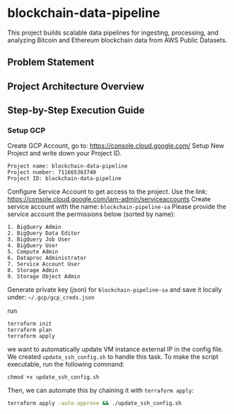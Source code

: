 # blockchain-data-pipeline
This project builds scalable data pipelines for ingesting, processing, and analyzing Bitcoin and Ethereum blockchain data from AWS Public Datasets.

## Problem Statement

## Project Architecture Overview

## Step-by-Step Execution Guide
### Setup GCP
Create GCP Account, go to: https://console.cloud.google.com/
Setup New Project and write down your Project ID.
```
Project name: blockchain-data-pipeline
Project number: 711665363740
Project ID: blockchain-data-pipeline
```
Configure Service Account to get access to the project. Use the link: https://console.cloud.google.com/iam-admin/serviceaccounts
Create service account with the name: `blockchain-pipeline-sa`
Please provide the service account the permissions below (sorted by name):
```
1. BigQuery Admin
2. BigQuery Data Editor
3. BigQuery Job User
4. BigQuery User
5. Compute Admin
6. Dataproc Administrator
7. Service Account User
8. Storage Admin
9. Storage Object Admin
```
Generate private key (json) for `blockchain-pipeline-sa` and save it locally under: `~/.gcp/gcp_creds.json`

run 
```
terraform init
terraform plan
terraform apply
```
we want to automatically update VM instance external IP in the config file. We created `update_ssh_config.sh` to handle this task.
To make the script executable, run the following command:
```
chmod +x update_ssh_config.sh
```
Then, we can automate this by chaining it with `terraform apply`:
```bash
terraform apply -auto-approve && ./update_ssh_config.sh
```